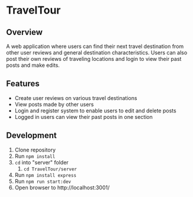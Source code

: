 # TravelTour


## Overview
A web application where users can find their next travel destination from other user reviews and general destination characteristics. Users can also post their own reviews of traveling locations and login to view their past posts and make edits.

## Features
  * Create user reviews on various travel destinations
  * View posts made by other users
  * Login and register system to enable users to edit and delete posts
  * Logged in users can view their past posts in one section

## Development
1. Clone repository
2. Run ```npm install```
4. ```cd``` into "server" folder
    1. ```cd TravelTour/server```
5. Run ```npm install express```
6. Run ```npm run start:dev```
7. Open browser to http://localhost:3001/
